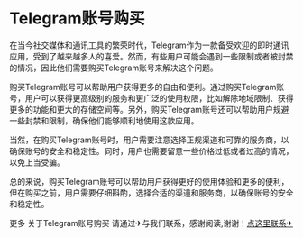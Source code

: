 # Telegram账号购买

在当今社交媒体和通讯工具的繁荣时代，Telegram作为一款备受欢迎的即时通讯应用，受到了越来越多人的喜爱。然而，有些用户可能会遇到一些限制或者被封禁的情况，因此他们需要购买Telegram账号来解决这个问题。

购买Telegram账号可以帮助用户获得更多的自由和便利。通过购买Telegram账号，用户可以获得更高级别的服务和更广泛的使用权限，比如解除地域限制、获得更多的功能和更大的存储空间等。另外，购买Telegram账号还可以帮助用户规避一些封禁和限制，确保他们能够顺利地使用这款应用。

当然，在购买Telegram账号时，用户需要注意选择正规渠道和可靠的服务商，以确保账号的安全和稳定性。同时，用户也需要留意一些价格过低或者过高的情况，以免上当受骗。

总的来说，购买Telegram账号可以帮助用户获得更好的使用体验和更多的便利，但在购买之前，用户需要仔细斟酌，选择合适的渠道和服务商，以确保账号的安全和稳定性。

更多 关于Telegram账号购买 请通过✈与我们联系，感谢阅读,谢谢！[点这里联系✈](https://www.k02.cc)